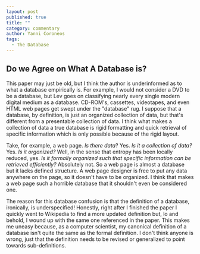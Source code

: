 ```yaml
---
layout: post
published: true
title: ""
category: commentary
author: Yanni Coroneos
tags: 
  - The Database
---
```


## Do we Agree on What A Database is?

This paper may just be old, but I think the author is underinformed as to what a database empirically is. For example, I would not consider a DVD to be a database, but Lev goes on classifying nearly every single modern digital medium as a database. CD-ROM's, cassettes, videotapes, and even HTML web pages get swept under the "database" rug. I suppose that a database, by definition, is just an organized collection of data, but that's different from a presentable collection of data. I think what makes a collection of data a true database is rigid formatting and quick retrieval of specific information which is only possible because of the rigid layout.

Take, for example, a web page. _Is there data_? Yes. _Is it a collection of data?_ Yes. _Is it organized?_ Well, in the sense that entropy has been locally reduced, yes. _Is it formally organized such that specific information can be retrieved efficiently?_ Absolutely not. So a web page is almost a database but it lacks defined structure. A web page designer is free to put any data anywhere on the page, so it doesn't have to be organized. I think that makes a web page such a horrible database that it shouldn't even be considered one.

The reason for this database confusion is that the definition of a database, ironically, is underspecified! Honestly, right after I finished the paper I quickly went to Wikipedia to find a more updated definition but, lo and behold, I wound up with the same one referenced in the paper. This makes me uneasy because, as a computer scientist, my canonical definition of a database isn't quite the same as the formal definition. I don't think anyone is wrong, just that the definition needs to be revised or generalized to point towards sub-definitions.
